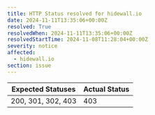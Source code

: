 ```yaml
---
title: HTTP Status resolved for hidewall.io
date: 2024-11-11T13:35:06+00:00Z
resolved: True
resolvedWhen: 2024-11-11T13:35:06+00:00Z
resolvedStartTime: 2024-11-08T11:28:04+00:00Z
severity: notice
affected:
  - hidewall.io
section: issue
---
```


| Expected Statuses | Actual Status  |
|-------------------|----------------|
| 200, 301, 302, 403 | 403 |
